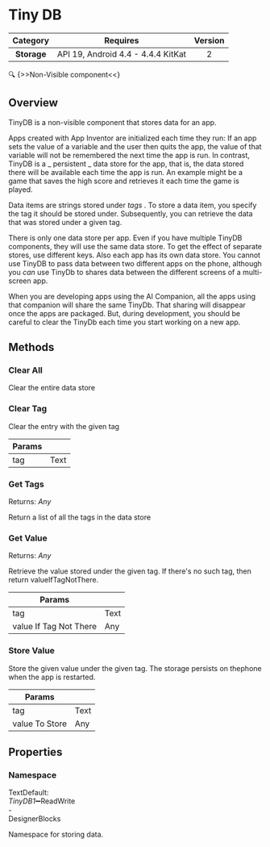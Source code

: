 # Tiny DB

| Category | Requires | Version |
|:--------:|:-------:|:--------:|
|**Storage**|<span class="chip chip-any">API 19, Android 4.4 - 4.4.4 KitKat</span>|<span class="chip chip-number">2</span>|

:mag: {>>Non-Visible component<<}

## Overview

TinyDB is a non-visible component that stores data for an app. 

 Apps created with App Inventor are initialized each time they run: If an app sets the value of a variable and the user then quits the app, the value of that variable will not be remembered the next time the app is run. In contrast, TinyDB is a _ persistent _ data store for the app, that is, the data stored there will be available each time the app is run. An example might be a game that saves the high score and retrieves it each time the game is played. <!--<p--> 

 Data items are strings stored under _tags_ . To store a data item, you specify the tag it should be stored under. Subsequently, you can retrieve the data that was stored under a given tag. 

 There is only one data store per app. Even if you have multiple TinyDB components, they will use the same data store. To get the effect of separate stores, use different keys. Also each app has its own data store. You cannot use TinyDB to pass data between two different apps on the phone, although you _can_ use TinyDb to shares data between the different screens of a multi-screen app. 

 

When you are developing apps using the AI Companion, all the apps using that companion will share the same TinyDb. That sharing will disappear once the apps are packaged. But, during development, you should be careful to clear the TinyDb each time you start working on a new app.

## Methods

### Clear All

Clear the entire data store

<div class="block" ai2-block="method" not-rendered="true" value="%7B%22componentName%22:%20%22Tiny%20DB%22,%20%22name%22:%20%22Clear%20All%22,%20%22output%22:%20false,%20%22param%22:%20%5B%5D%7D"></div>

### Clear Tag

Clear the entry with the given tag

<div class="block" ai2-block="method" not-rendered="true" value="%7B%22componentName%22:%20%22Tiny%20DB%22,%20%22name%22:%20%22Clear%20Tag%22,%20%22output%22:%20false,%20%22param%22:%20%5B%22tag%22%5D%7D"></div>

| Params | []() |
|--------|------|
|tag|<span class="chip chip-text">Text</span>|

### Get Tags

<span class="chip chip-any">Returns: <i>Any</i></span>

Return a list of all the tags in the data store

<div class="block" ai2-block="method" not-rendered="true" value="%7B%22componentName%22:%20%22Tiny%20DB%22,%20%22name%22:%20%22Get%20Tags%22,%20%22output%22:%20true,%20%22param%22:%20%5B%5D%7D"></div>

### Get Value

<span class="chip chip-any">Returns: <i>Any</i></span>

Retrieve the value stored under the given tag. If there's no such tag, then return valueIfTagNotThere.

<div class="block" ai2-block="method" not-rendered="true" value="%7B%22componentName%22:%20%22Tiny%20DB%22,%20%22name%22:%20%22Get%20Value%22,%20%22output%22:%20true,%20%22param%22:%20%5B%22tag%22,%20%22value%20If%20Tag%20Not%20There%22%5D%7D"></div>

| Params | []() |
|--------|------|
|tag|<span class="chip chip-text">Text</span>|
|value If Tag Not There|<span class="chip chip-any">Any</span>|

### Store Value

Store the given value under the given tag. The storage persists on thephone when the app is restarted.

<div class="block" ai2-block="method" not-rendered="true" value="%7B%22componentName%22:%20%22Tiny%20DB%22,%20%22name%22:%20%22Store%20Value%22,%20%22output%22:%20false,%20%22param%22:%20%5B%22tag%22,%20%22value%20To%20Store%22%5D%7D"></div>

| Params | []() |
|--------|------|
|tag|<span class="chip chip-text">Text</span>|
|value To Store|<span class="chip chip-any">Any</span>|

## Properties

### Namespace

<span style="user-select: none; white-space:pre-wrap;"><span class="chip chip-text">Text</span><span class="chip chip-text">Default: <i>TinyDB1</i></span>:heavy_minus_sign:<span class="chip chip-rw">Read</span><span class="chip chip-rw">Write</span> - <span class="chip chip-bd">Designer</span><span class="chip chip-bd">Blocks</span></span>

Namespace for storing data.

<div class="block" ai2-block="property" not-rendered="true" value="%7B%22componentName%22:%20%22Tiny%20DB%22,%20%22name%22:%20%22Namespace%22,%20%22getter%22:%20true%7D"></div>
<div class="block" ai2-block="property" not-rendered="true" value="%7B%22componentName%22:%20%22Tiny%20DB%22,%20%22name%22:%20%22Namespace%22,%20%22getter%22:%20false%7D"></div>
